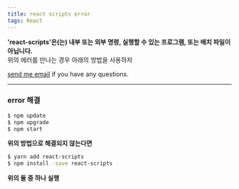 ```yaml
---
title: react scripts error
tags: React
---
```


**'react-scripts'은(는) 내부 또는 외부 명령, 실행할 수 있는 프로그램, 또는 배치 파일이 아닙니다.**  
위의 에러를 만나는 경우 아래의 방법을 사용하자

[send me email](mailto:jewel7492@gmail.com) if you have any questions.

<!--more-->

---

### error 해결

```bash
$ npm update
$ npm upgrade
$ npm start
```

**위의 방법으로 해결되지 않는다면**  

```bash
$ yarn add react-scripts
$ npm install -save react-scripts
```

**위의 둘 중 하나 실행**